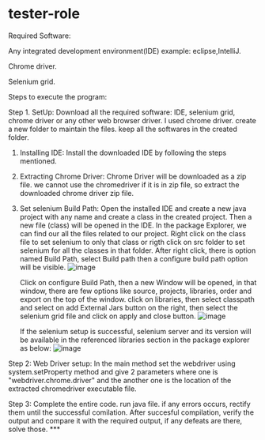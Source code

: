 # tester-role

Required Software:

Any integrated development environment(IDE) example: eclipse,IntelliJ.

Chrome driver.

Selenium grid.

Steps to execute the program:

Step 1. SetUp:
   Download all the required software: IDE, selenium grid, chrome driver or any other web browser driver. I used chrome driver.
   create a new folder to maintain the files.
   keep all the softwares in the created folder.
   1. Installing IDE:
      Install the downloaded IDE by following the steps mentioned.
   2. Extracting Chrome Driver:
      Chrome Driver will be downloaded as a zip file. we cannot use the chromedriver if it is in zip file, so extract the downloaded chrome driver zip file.
   3. Set selenium Build Path:
      Open the installed IDE and create a new java project with any name and create a class in the created project.
      Then a new file (class) will be opened in the IDE.
      In the package Explorer, we can find our all the files related to our project. Right click on the class file to set selenium to only that class or rigth click on src folder to set selenium for all the classes in that folder.
      After right click, there is option named Build Path, select Build path then a configure build path option will be visible.
      ![image](https://github.com/vasampavan/tester-role/assets/162179032/7707e357-1e06-47dd-8794-1db98fdf7143)

      Click on configure Build Path, then a new Window will be opened, in that window, there are few options like source, projects, libraries, order and export on the top of the window. click on libraries, then select classpath and select on add External Jars button on the right, then select the selenium grid file and click on apply and close button.
      ![image](https://github.com/vasampavan/tester-role/assets/162179032/38c88684-875d-4bb8-83cf-4716b85dadf2)

      If the selenium setup is successful, selenium server and its version will be available in the referenced libraries section in the package explorer as below:
      ![image](https://github.com/vasampavan/tester-role/assets/162179032/2fdc5faa-24b0-4454-ae0e-0a1c5d81ef39)
      
Step 2:
      Web Driver setup:
      In the main method set the webdriver using system.setProperty method and give 2 parameters where one is "webdriver.chrome.driver" and the another one is the location of the extracted chromedriver executable file.

Step 3:
      Complete the entire code.
      run java file.
      if any errors occurs, rectify them until the successful comilation.
      After succesful compilation, verify the output and compare it with the required output, if any defeats are there, solve those.
      ***
